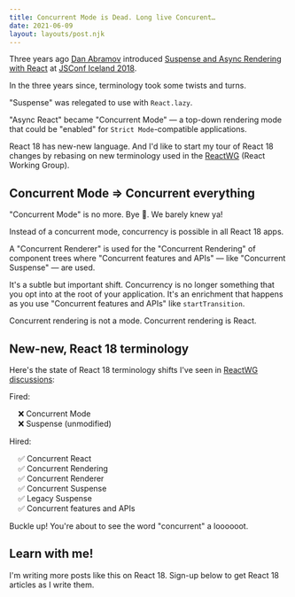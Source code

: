 ```yaml
---
title: Concurrent Mode is Dead. Long live Concurent…
date: 2021-06-09
layout: layouts/post.njk
---
```


Three years ago [Dan Abramov](https://mobile.twitter.com/dan_abramov/) introduced [Suspense and Async Rendering with React](https://www.youtube.com/watch?v=nLF0n9SACd4) at [JSConf Iceland 2018](https://2018.jsconf.is/speakers/dan-abramov/).

In the three years since, terminology took some twists and turns.

"Suspense" was relegated to use with `React.lazy`.

"Async React" became "Concurrent Mode" — a top-down rendering mode that could be "enabled" for `Strict Mode`-compatible applications.

React 18 has new-new language. And I'd like to start my tour of React 18 changes by rebasing on new terminology used in the [ReactWG](http://github.com/reactwg) (React Working Group).

## Concurrent Mode => Concurrent everything

"Concurrent Mode" is no more. Bye 👋. We barely knew ya!

Instead of a concurrent mode, concurrency is possible in all React 18 apps.

A "Concurrent Renderer" is used for the "Concurrent Rendering" of component trees where "Concurrent features and APIs" — like "Concurrent Suspense" — are used.

It's a subtle but important shift.
Concurrency is no longer something that you opt into at the root of your application. It's an enrichment that happens as you use "Concurrent features and APIs" like `startTransition`.

Concurrent rendering is not a mode.
Concurrent rendering is React.

## New-new, React 18 terminology

Here's the state of React 18 terminology shifts I've seen in [ReactWG discussions](https://github.com/reactwg/react-18/discussions):

<div>
<style>
  ul {
    list-style-type: none;
    padding-inline-start: 1rem;
  }
</style>

Fired:

- ❌ Concurrent Mode
- ❌ Suspense (unmodified)

Hired:

- ✅ Concurrent React
- ✅ Concurrent Rendering
- ✅ Concurrent Renderer
- ✅ Concurrent Suspense
- ✅ Legacy Suspense
- ✅ Concurrent features and APIs

</div>

Buckle up! You're about to see the word "concurrent" a loooooot.

## Learn with me!

I'm writing more posts like this on React 18.
Sign-up below to get React 18 articles as I write them.

<script async data-uid="462188815e" src="https://chantastic.ck.page/462188815e/index.js"></script>
